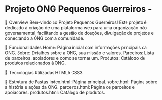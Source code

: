 # Projeto ONG Pequenos Guerreiros - 

🌟 Overview
Bem-vindo ao Projeto Pequenos Guerreiros! Este projeto é dedicado à criação de uma plataforma web para uma organização não governamental, facilitando a gestão de doações, divulgação de projetos e conectando a ONG com a comunidade.

🚀 Funcionalidades
Home: Página inicial com informações principais da ONG.
Sobre: Detalhes sobre a ONG, sua missão e valores.
Parceiros: Lista de parceiros, apoiadores e como se tornar um.
Produtos: Catálogo de produtos relacionados à ONG.

🎨 Tecnologias Utilizadas
HTML5
CSS3

📂 Estrutura de Pastas
index.html: Página principal.
sobre.html: Página sobre a história e ações da ONG.
parceiros.html: Página de parceiros e apoiadores.
produtos.html: Catálogo de produtos.

